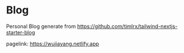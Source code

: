 # Blog
Personal Blog
generate from https://github.com/timlrx/tailwind-nextjs-starter-blog

pagelink: https://wujiayang.netlify.app

